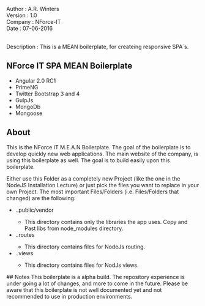 <p>Author      : A.R. Winters <br/>
   Version     : 1.0 <br/>
   Company     : NForce-IT <br/>
   Date        : 07-06-2016 <br/><br/>

   Description : This is a MEAN boilerplate, for createing responsive SPA`s. <br/>

## NForce IT SPA MEAN Boilerplate

<ul>
   <li>Angular 2.0 RC1</li>
   <li>PrimeNG </li>
   <li>Twitter Bootstrap 3 and 4</li>
   <li>GulpJs</li>
   <li>MongoDb</li>
   <li>Mongoose</li>   
</ul>

## About
This is the NForce IT M.E.A.N Boilerplate. The goal of the boilerplate is to develop quickly new web applications.
The main website of the company, is using this boilerplate as well. The goal is to build easily upon this boilerplate. 

Either use this Folder as a completely new Project (like the one in the NodeJS Installation Lecture) or just pick the files you want to replace in your own Project.
The most important Files/Folders (i.e. Files/Folders that changed) are the following:
<br/>
<ul>
   <li>..public/vendor</li>
      <ul>
         <li>This directory contains only the libraries the app uses. Copy and Past libs from node_modules directory.</li>
      </ul>
   <li>..routes</li>
      <ul>
         <li>This directory contains files for NodeJs routing.</li>
      </ul>
   <li>..views</li>
      <ul>
         <li>This directory contains files for NodJs views.</li>
      </ul>
</ul>
## Notes
This boilerplate is a alpha build. The repository experience is under going a lot of changes, and more to come in the future.
Please be aware that this boilerplate is not well documented yet and not recommended to use in production environments.

